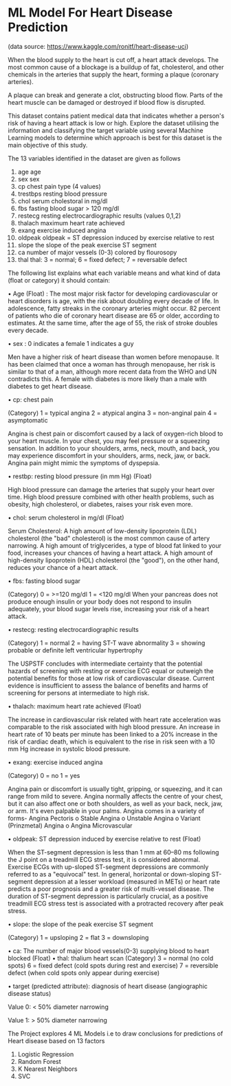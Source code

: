 # ML Model For Heart Disease Prediction

(data source: https://www.kaggle.com/ronitf/heart-disease-uci)

When the blood supply to the heart is cut off, a heart attack develops. The most common cause of a blockage is a buildup of fat, cholesterol, and other chemicals in the arteries that supply the heart, forming a plaque (coronary arteries). 

A plaque can break and generate a clot, obstructing blood flow. Parts of the heart muscle can be damaged or destroyed if blood flow is disrupted.

This dataset contains patient medical data that indicates whether a person's risk of having a heart attack is low or high. Explore the dataset utilising the information and classifying the target variable using several Machine Learning models to determine which approach is best for this dataset is the main objective of this study.

The 13 variables identified in the dataset are given as follows

1. age	age
2. sex	sex
3. cp	chest pain type (4 values)
4. trestbps	resting blood pressure
5. chol	serum cholestoral in mg/dl
6. fbs	fasting blood sugar > 120 mg/dl
7. restecg	resting electrocardiographic results (values 0,1,2)
8. thalach	maximum heart rate achieved
9. exang	exercise induced angina
10. oldpeak	oldpeak = ST depression induced by exercise relative to rest
11. slope	the slope of the peak exercise ST segment
12. ca	number of major vessels (0-3) colored by flourosopy
13. thal	thal: 3 = normal; 6 = fixed defect; 7 = reversable defect


The following list explains what each variable means and what kind of data (float or category) it should contain:

•	Age (Float) : 
The most major risk factor for developing cardiovascular or heart disorders is age, with the risk about doubling every decade of life. In adolescence, fatty streaks in the coronary arteries might occur. 82 percent of patients who die of coronary heart disease are 65 or older, according to estimates. At the same time, after the age of 55, the risk of stroke doubles every decade.

•	sex :
0 indicates a female 
1 indicates a guy 

Men have a higher risk of heart disease than women before menopause. It has been claimed that once a woman has through menopause, her risk is similar to that of a man, although more recent data from the WHO and UN contradicts this. A female with diabetes is more likely than a male with diabetes to get heart disease.

•	cp: chest pain

(Category)
1 = typical angina
2 = atypical angina
3 = non-anginal pain
4 = asymptomatic

Angina is chest pain or discomfort caused by a lack of oxygen-rich blood to your heart muscle. In your chest, you may feel pressure or a squeezing sensation. In addition to your shoulders, arms, neck, mouth, and back, you may experience discomfort in your shoulders, arms, neck, jaw, or back. Angina pain might mimic the symptoms of dyspepsia.

•	restbp: resting blood pressure (in mm Hg) (Float)

High blood pressure can damage the arteries that supply your heart over time. High blood pressure combined with other health problems, such as obesity, high cholesterol, or diabetes, raises your risk even more.

•	chol: serum cholesterol in mg/dl  (Float)

Serum Cholesterol: A high amount of low-density lipoprotein (LDL) cholesterol (the "bad" cholesterol) is the most common cause of artery narrowing. A high amount of triglycerides, a type of blood fat linked to your food, increases your chances of having a heart attack. A high amount of high-density lipoprotein (HDL) cholesterol (the "good"), on the other hand, reduces your chance of a heart attack.

•	fbs: fasting blood sugar

(Category)
0 = >=120 mg/dl
1 = <120 mg/dl
When your pancreas does not produce enough insulin or your body does not respond to insulin adequately, your blood sugar levels rise, increasing your risk of a heart attack.

•	restecg: resting electrocardiographic results

(Category)
1 = normal
2 = having ST-T wave abnormality
3 = showing probable or definite left ventricular hypertrophy

The USPSTF concludes with intermediate certainty that the potential hazards of screening with resting or exercise ECG equal or outweigh the potential benefits for those at low risk of cardiovascular disease. Current evidence is insufficient to assess the balance of benefits and harms of screening for persons at intermediate to high risk.

•	thalach: maximum heart rate achieved (Float)

The increase in cardiovascular risk related with heart rate acceleration was comparable to the risk associated with high blood pressure. An increase in heart rate of 10 beats per minute has been linked to a 20% increase in the risk of cardiac death, which is equivalent to the rise in risk seen with a 10 mm Hg increase in systolic blood pressure.

•	exang: exercise induced angina

(Category)
0 = no
1 = yes

Angina pain or discomfort is usually tight, gripping, or squeezing, and it can range from mild to severe. Angina normally affects the centre of your chest, but it can also affect one or both shoulders, as well as your back, neck, jaw, or arm. It's even palpable in your palms. Angina comes in a variety of forms- Angina Pectoris
o	Stable Angina 
o	Unstable Angina 
o	Variant (Prinzmetal) Angina 
o	Angina Microvascular

•	oldpeak: ST depression induced by exercise relative to rest (Float)

When the ST-segment depression is less than 1 mm at 60–80 ms following the J point on a treadmill ECG stress test, it is considered abnormal. Exercise ECGs with up-sloped ST-segment depressions are commonly referred to as a "equivocal" test. In general, horizontal or down-sloping ST-segment depression at a lesser workload (measured in METs) or heart rate predicts a poor prognosis and a greater risk of multi-vessel disease. The duration of ST-segment depression is particularly crucial, as a positive treadmill ECG stress test is associated with a protracted recovery after peak stress.

•	slope: the slope of the peak exercise ST segment

(Category)
1 = upsloping
2 = flat
3 = downsloping

•	ca: The number of major blood vessels(0-3) supplying blood to heart blocked (Float)
•	thal: thalium heart scan
(Category)
3 = normal (no cold spots)
6 = fixed defect (cold spots during rest and exercise)
7 = reversible defect (when cold spots only appear during exercise)

•	target (predicted attribute): diagnosis of heart disease (angiographic disease status)

Value 0: < 50% diameter narrowing 

Value 1: > 50% diameter narrowing


The Project explores 4 ML Models i.e to draw conclusions for predictions of Heart disease based on 13 factors 
1. Logistic Regression
2. Random Forest
3. K Nearest Neighbors
4. SVC 


